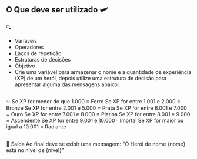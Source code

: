  ## O Que deve ser utilizado 🛩
🔍
- Variáveis
- Operadores
- Laços de repetição
- Estruturas de decisões
- Objetivo
- Crie uma variável para armazenar o nome e a quantidade de experiência (XP) de um herói, depois utilize uma estrutura de decisão para apresentar alguma das mensagens abaixo:
##
✨
Se XP for menor do que 1.000 = Ferro Se XP for entre 1.001 e 2.000 = Bronze Se XP for entre 2.001 e 5.000 = Prata Se XP for entre 6.001 e 7.000 = Ouro Se XP for entre 7.001 e 8.000 = Platina Se XP for entre 8.001 e 9.000 = Ascendente Se XP for entre 9.001 e 10.000= Imortal Se XP for maior ou igual a 10.001 = Radiante
##
🎉
Saída
Ao final deve se exibir uma mensagem: "O Herói de nome {nome} está no nível de {nivel}"
